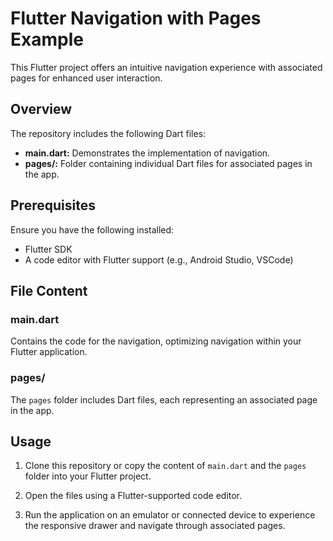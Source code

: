 # Flutter Navigation with Pages Example

This Flutter project offers an intuitive navigation experience with associated pages for enhanced user interaction.

## Overview

The repository includes the following Dart files:

- **main.dart:** Demonstrates the implementation of navigation.
- **pages/:** Folder containing individual Dart files for associated pages in the app.

## Prerequisites

Ensure you have the following installed:

- Flutter SDK
- A code editor with Flutter support (e.g., Android Studio, VSCode)

## File Content

### main.dart

Contains the code for the navigation, optimizing navigation within your Flutter application.

### pages/

The `pages` folder includes Dart files, each representing an associated page in the app.

## Usage

1. Clone this repository or copy the content of `main.dart` and the `pages` folder into your Flutter project.

2. Open the files using a Flutter-supported code editor.

3. Run the application on an emulator or connected device to experience the responsive drawer and navigate through associated pages.
